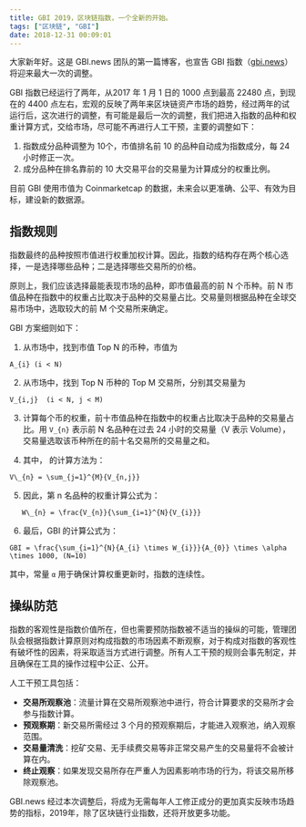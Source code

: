 ```yaml
---
title: GBI 2019，区块链指数，一个全新的开始。
tags: ["区块链", "GBI"]
date: 2018-12-31 00:09:01
---
```


大家新年好。这是 GBI.news 团队的第一篇博客，也宣告 GBI 指数（[gbi.news](https://gbi.news)）将迎来最大一次的调整。

GBI 指数已经运行了两年，从2017 年 1 月 1 日的 1000 点到最高 22480 点，到现在的 4400 点左右，宏观的反映了两年来区块链资产市场的趋势，经过两年的试运行后，这次进行的调整，有可能是最后一次的调整，我们把进入指数的品种和权重计算方式，交给市场，尽可能不再进行人工干预，主要的调整如下：

1. 指数成分品种调整为 10个，市值排名前 10 的品种自动成为指数成分，每 24 小时修正一次。
2. 成分品种在排名靠前的 10 大交易平台的交易量为计算成分的权重比例。

目前 GBI 使用市值为 Coinmarketcap 的数据，未来会以更准确、公平、有效为目标，建设新的数据源。

## 指数规则

指数最终的品种按照市值进行权重加权计算。因此，指数的结构存在两个核心选择，一是选择哪些品种；二是选择哪些交易所的价格。

原则上，我们应该选择最能表现市场的品种，即市值最高的前 N 个币种。前 N 市值品种在指数中的权重占比取决于品种的交易量占比。交易量则根据品种在全球交易市场中，选取较大的前 M 个交易所来确定。

GBI 方案细则如下：

1. 从市场中，找到市值 Top N 的币种，市值为 

```latex,autorun
A_{i} (i < N)
```

2. 从市场中，找到 Top N 币种的 Top M 交易所，分别其交易量为  

```latex,autorun
V_{i,j}  (i < N, j < M)
```

3. 计算每个币的权重，前十市值品种在指数中的权重占比取决于品种的交易量占比。用 `V_{n}` 表示前 N 名品种在过去 24 小时的交易量（V 表示 Volume），交易量选取该币种所在的前十名交易所的交易量之和。

4. 其中， 的计算方法为：

```latex,autorun
V\_{n} = \sum_{j=1}^{M}{V_{n,j}}
```

5. 因此，第 n 名品种的权重计算公式为：

```latex,autorun
   W\_{n} = \frac{V_{n}}{\sum_{i=1}^{N}{V_{i}}}
```

6. 最后，GBI 的计算公式为：

```latex,autorun
GBI = \frac{\sum_{i=1}^{N}{A_{i} \times W_{i}}}{A_{0}} \times \alpha \times 1000, (N=10)
```
   
其中，常量 `α` 用于确保计算权重更新时，指数的连续性。

## 操纵防范

指数的客观性是指数价值所在，但也需要预防指数被不适当的操纵的可能，管理团队会根据指数计算原则对构成指数的市场因素不断观察，对于构成对指数的客观性有破坏性的因素，将采取适当方式进行调整。所有人工干预的规则会事先制定，并且确保在工具的操作过程中公正、公开。

人工干预工具包括：

- **交易所观察池**：流量计算在交易所观察池中进行，符合计算要求的交易所才会参与指数计算。
- **预观察期**：新交易所需经过 3 个月的预观察期后，才能进入观察池，纳入观察范围。
- **交易量清洗**：挖矿交易、无手续费交易等非正常交易产生的交易量将不会被计算在内。
- **终止观察**：如果发现交易所存在严重人为因素影响市场的行为，将该交易所移除观察池。

GBI.news 经过本次调整后，将成为无需每年人工修正成分的更加真实反映市场趋势的指标，2019年，除了区块链行业指数，还将开放更多功能。